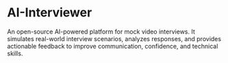 # AI-Interviewer
An open-source AI-powered platform for mock video interviews. It simulates real-world interview scenarios, analyzes responses, and provides actionable feedback to improve communication, confidence, and technical skills.
